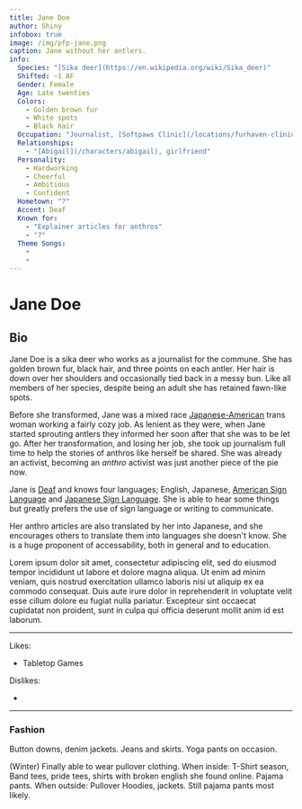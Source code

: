 ```yaml
---
title: Jane Doe
author: Shiny
infobox: true
image: /img/pfp-jane.png
caption: Jane without her antlers.
info:
  Species: "[Sika deer](https://en.wikipedia.org/wiki/Sika_deer)"
  Shifted: ~1 AF
  Gender: Female
  Age: Late twenties
  Colors:
    - Golden brown fur
    - White spots
    - Black hair
  Occupation: "Journalist, [Softpaws Clinic](/locations/furhaven-clinic)"
  Relationships:
    - "[Abigail](/characters/abigail), girlfriend"
  Personality:
    - Hardworking
    - Cheerful
    - Ambitious
    - Confident
  Hometown: "?"
  Accent: Deaf
  Known for:
    - "Explainer articles for anthros"
    - "?"
  Theme Songs:
    -
    -
---
```


# Jane Doe

## Bio

Jane Doe is a sika deer who works as a journalist for the commune. She has golden brown fur, black hair, and three points on each antler. Her hair is down over her shoulders and occasionally tied back in a messy bun. Like all members of her species, despite being an adult she has retained fawn-like spots.

Before she transformed, Jane was a mixed race [Japanese-American](https://en.wikipedia.org/wiki/Japanese_Americans) trans woman working a fairly cozy job. As lenient as they were, when Jane started sprouting antlers they informed her soon after that she was to be let go. After her transformation, and losing her job, she took up journalism full time to help the stories of anthros like herself be shared. She was already an activist, becoming an *anthro* activist was just another piece of the pie now.

Jane is [Deaf](https://en.wikipedia.org/wiki/Deaf_culture) and knows four languages; English, Japanese, [American Sign Language](https://en.wikipedia.org/wiki/American_Sign_Language) and [Japanese Sign Language](https://en.wikipedia.org/wiki/Japanese_Sign_Language). She is able to hear some things but greatly prefers the use of sign language or writing to communicate.

Her anthro articles are also translated by her into Japanese, and she encourages others to translate them into languages she doesn't know. She is a huge proponent of accessability, both in general and to education.

Lorem ipsum dolor sit amet, consectetur adipiscing elit, sed do eiusmod tempor incididunt ut labore et dolore magna aliqua. Ut enim ad minim veniam, quis nostrud exercitation ullamco laboris nisi ut aliquip ex ea commodo consequat. Duis aute irure dolor in reprehenderit in voluptate velit esse cillum dolore eu fugiat nulla pariatur. Excepteur sint occaecat cupidatat non proident, sunt in culpa qui officia deserunt mollit anim id est laborum.

---

Likes:

  * Tabletop Games
  
  

Dislikes:

  * 
  

---
### Fashion

Button downs, denim jackets. Jeans and skirts. Yoga pants on occasion. 

(Winter) Finally able to wear pullover clothing. When inside: T-Shirt season, Band tees, pride tees, shirts with broken english she found online. Pajama pants. When outside: Pullover Hoodies, jackets. Still pajama pants most likely.
